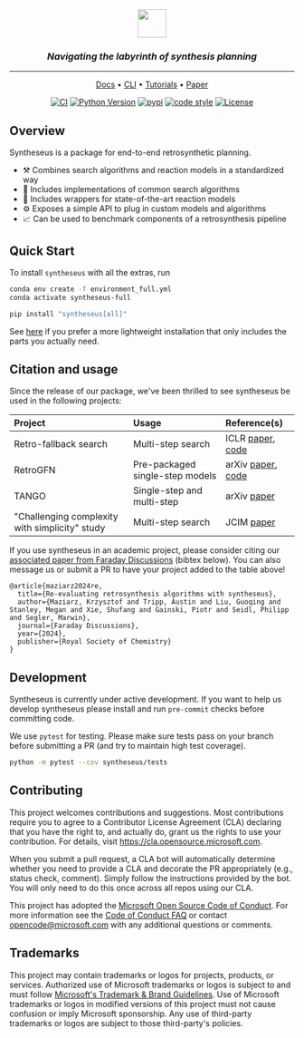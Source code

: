 <div align="center">
    <img src="https://github.com/microsoft/syntheseus/assets/61470923/f01a9939-61fa-4461-a124-c13eddcdd75a" height="50px">
    <h3><i>Navigating the labyrinth of synthesis planning</i></h3>

---

<p align="center">
  <a href="https://microsoft.github.io/syntheseus/stable">Docs</a> •
  <a href="https://microsoft.github.io/syntheseus/stable/cli/eval_single_step/">CLI</a> •
  <a href="https://microsoft.github.io/syntheseus/stable/tutorials/quick_start/">Tutorials</a> •
  <a href="https://arxiv.org/abs/2310.19796">Paper</a>
</p>

[![CI](https://github.com/microsoft/syntheseus/actions/workflows/ci.yml/badge.svg?branch=main)](https://github.com/microsoft/syntheseus/actions/workflows/ci.yml)
[![Python Version](https://img.shields.io/badge/python-3.7+-blue.svg)](https://www.python.org/downloads/)
[![pypi](https://img.shields.io/pypi/v/syntheseus.svg)](https://pypi.org/project/syntheseus/)
[![code style](https://img.shields.io/badge/code%20style-black-202020.svg)](https://github.com/ambv/black)
[![License](https://img.shields.io/badge/license-MIT-green.svg)](https://github.com/microsoft/syntheseus/blob/main/LICENSE)

</div>

## Overview

Syntheseus is a package for end-to-end retrosynthetic planning.
- ⚒️ Combines search algorithms and reaction models in a standardized way
- 🧭 Includes implementations of common search algorithms
- 🧪 Includes wrappers for state-of-the-art reaction models
- ⚙️ Exposes a simple API to plug in custom models and algorithms
- 📈 Can be used to benchmark components of a retrosynthesis pipeline

## Quick Start

To install `syntheseus` with all the extras, run

```bash
conda env create -f environment_full.yml
conda activate syntheseus-full

pip install "syntheseus[all]"
```

See [here](https://microsoft.github.io/syntheseus/installation) if you prefer a more lightweight installation that only includes the parts you actually need.

## Citation and usage

Since the release of our package, we've been thrilled to see syntheseus be used in the following projects:

| **Project** | **Usage** | **Reference(s)** |
|:--------------|:-----|:-----------|
|Retro-fallback search|Multi-step search|ICLR [paper](https://arxiv.org/abs/2310.09270), [code](https://github.com/AustinT/retro-fallback-iclr24)|
|RetroGFN|Pre-packaged single-step models|arXiv [paper](https://arxiv.org/abs/2406.18739), [code](https://github.com/gmum/RetroGFN)|
|TANGO|Single-step and multi-step|arXiv [paper](https://arxiv.org/abs/2410.11527)|
|"Challenging complexity with simplicity" study|Multi-step search|JCIM [paper](https://pubs.acs.org/doi/10.1021/acs.jcim.4c00432)|

If you use syntheseus in an academic project, please consider citing our
[associated paper from Faraday Discussions](https://pubs.rsc.org/en/content/articlelanding/2024/fd/d4fd00093e)
(bibtex below). You can also message us or submit a PR to have your project added to the table above!

```
@article{maziarz2024re,
  title={Re-evaluating retrosynthesis algorithms with syntheseus},
  author={Maziarz, Krzysztof and Tripp, Austin and Liu, Guoqing and Stanley, Megan and Xie, Shufang and Gainski, Piotr and Seidl, Philipp and Segler, Marwin},
  journal={Faraday Discussions},
  year={2024},
  publisher={Royal Society of Chemistry}
}
```

## Development

Syntheseus is currently under active development.
If you want to help us develop syntheseus please install and run `pre-commit`
checks before committing code.

We use `pytest` for testing. Please make sure tests pass on your branch before
submitting a PR (and try to maintain high test coverage).

```bash
python -m pytest --cov syntheseus/tests
```

## Contributing

This project welcomes contributions and suggestions.  Most contributions require you to agree to a
Contributor License Agreement (CLA) declaring that you have the right to, and actually do, grant us
the rights to use your contribution. For details, visit https://cla.opensource.microsoft.com.

When you submit a pull request, a CLA bot will automatically determine whether you need to provide
a CLA and decorate the PR appropriately (e.g., status check, comment). Simply follow the instructions
provided by the bot. You will only need to do this once across all repos using our CLA.

This project has adopted the [Microsoft Open Source Code of Conduct](https://opensource.microsoft.com/codeofconduct/).
For more information see the [Code of Conduct FAQ](https://opensource.microsoft.com/codeofconduct/faq/) or
contact [opencode@microsoft.com](mailto:opencode@microsoft.com) with any additional questions or comments.

## Trademarks

This project may contain trademarks or logos for projects, products, or services. Authorized use of Microsoft
trademarks or logos is subject to and must follow
[Microsoft's Trademark & Brand Guidelines](https://www.microsoft.com/en-us/legal/intellectualproperty/trademarks/usage/general).
Use of Microsoft trademarks or logos in modified versions of this project must not cause confusion or imply Microsoft sponsorship.
Any use of third-party trademarks or logos are subject to those third-party's policies.
